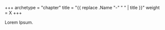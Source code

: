 +++
archetype = "chapter"
title = "{{ replace .Name "-" " " | title }}"
weight = X
+++

Lorem Ipsum.